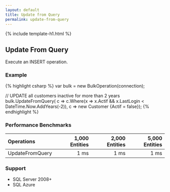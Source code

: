 ```yaml
---
layout: default
title: Update from Query
permalink: update-from-query
---
```


{% include template-h1.html %}

## Update From Query
Execute an INSERT operation.

### Example
{% highlight csharp %}
var bulk = new BulkOperation<Customer>(connection);

// UPDATE all customers inactive for more than 2 years
bulk.UpdateFromQuery(
    c => c.Where(x => x.Actif && x.LastLogin < DateTime.Now.AddYears(-2)),
    c => new Customer {Actif = false});
{% endhighlight %}

### Performance Benchmarks

| Operations      | 1,000 Entities | 2,000 Entities | 5,000 Entities |
| :-------------- | -------------: | -------------: | -------------: |
| UpdateFromQuery | 1 ms           | 1 ms           | 1 ms           |

### Support
- SQL Server 2008+
- SQL Azure
